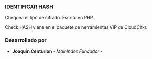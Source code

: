 ### IDENTIFICAR HASH

Chequea el tipo de cifrado.
Escrito en PHP.

Check HASH viene en el paquete de herramientas VIP de CloudChkr.

### Desarrollado por
* **Joaquin Centurion** - *MainIndex Fundador* - 
